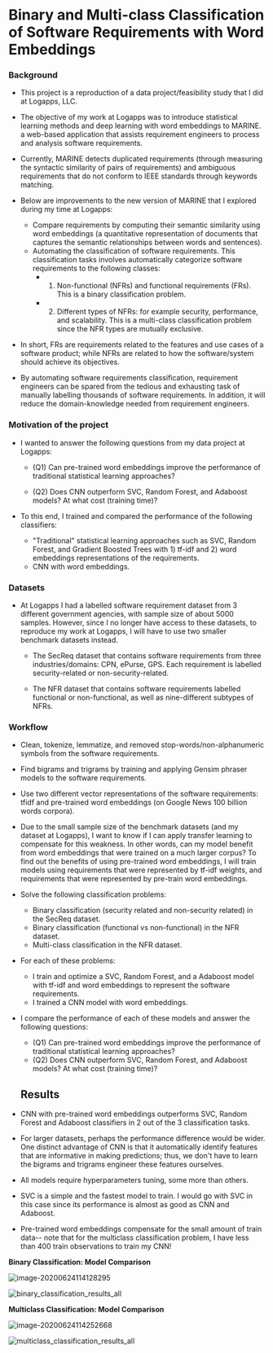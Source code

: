 # Binary and Multi-class Classification of Software Requirements with Word Embeddings



### Background

- This project is a reproduction of a data project/feasibility study that I did at Logapps, LLC.  
- The objective of my work at Logapps was to introduce statistical learning methods and deep learning with word embeddings to MARINE. a web-based application that assists requirement engineers to process and analysis software requirements.
- Currently, MARINE detects duplicated requirements (through measuring the syntactic similarity of pairs of requirements) and ambiguous requirements that do not conform to IEEE standards through keywords matching.
- Below are improvements to the new version of MARINE that I explored during my time at Logapps:

  - Compare requirements by computing their semantic similarity using word embeddings (a quantitative representation of documents that captures the semantic relationships between words and sentences).
  - Automating the classification of software requirements.  This classification tasks involves automatically categorize software requirements to the following classes:
    - 1) Non-functional (NFRs) and functional requirements (FRs).  This is a binary classification problem.
    - 2) Different types of NFRs: for example security, performance, and scalability.  This is a multi-class classification problem since the NFR types are  mutually exclusive.
- In short, FRs are requirements related to the features and use cases of a software product; while NFRs are related to how the software/system should achieve its objectives.
- By automating software requirements classification, requirement engineers can be spared from the tedious and exhausting task of manually labelling thousands of software requirements.  In addition, it will reduce the domain-knowledge needed from requirement engineers.




### Motivation of the project

- I wanted to answer the following questions from my data project at Logapps:

  - (Q1) Can pre-trained word embeddings improve the performance of traditional statistical learning approaches?

  - (Q2) Does CNN outperform SVC, Random Forest, and Adaboost models?  At what cost (training time)?

- To this end, I trained and compared the performance of the following classifiers:
  - "Traditional" statistical learning approaches such as SVC, Random Forest, and Gradient Boosted Trees with 1) tf-idf and 2) word embeddings representations of the requirements.
  - CNN with word embeddings.



### Datasets 

- At Logapps I had a labelled software requirement dataset from 3 different government agencies, with sample size of about 5000 samples.  However, since I no longer have access to these datasets, to reproduce my work at Logapps, I will have to use two smaller benchmark datasets instead.

  - The SecReq dataset that contains software requirements from three industries/domains: CPN, ePurse, GPS.  Each requirement is labelled security-related or non-security-related.

  - The NFR dataset that contains software requirements labelled functional or non-functional, as well as nine-different subtypes of NFRs.

    

### Workflow

- Clean, tokenize, lemmatize, and removed stop-words/non-alphanumeric symbols from the software requirements.
- Find bigrams and trigrams by training and applying Gensim phraser models to the software requirements.

- Use two different vector representations of the software requirements: tfidf and pre-trained word embeddings (on Google News 100 billion words corpora).
  
- Due to the small sample size of the benchmark datasets (and my dataset at Logapps), I want to know if I can apply transfer learning to compensate for this weakness.  In other words, can my model benefit from word embeddings that were trained on a much larger corpus?  To find out the benefits of using pre-trained word embeddings, I will train models using requirements that were represented by tf-idf weights, and requirements that were represented by pre-train word embeddings.
  
- Solve the following classification problems:
  - Binary classification (security related and non-security related) in the SecReq dataset.
  - Binary classification (functional vs non-functional) in the NFR dataset.
  - Multi-class classification in the NFR dataset.

- For each of these problems:

  - I train and optimize a SVC, Random Forest, and a Adaboost model with tf-idf and word embeddings to represent the software requirements.
  - I trained a CNN model with word embeddings.

- I  compare the performance of each of these models and answer the following questions:

  - (Q1) Can pre-trained word embeddings improve the performance of traditional statistical learning approaches?
  - (Q2) Does CNN outperform SVC, Random Forest, and Adaboost models?  At what cost (training time)?

  

  ## Results

- CNN with pre-trained word embeddings outperforms SVC, Random Forest and Adaboost classifiers in 2 out of the 3 classification tasks.
- For larger datasets, perhaps the performance difference would be wider.  One distinct advantage of CNN is that it automatically identify features that are informative in making predictions; thus, we don't have to learn the bigrams and trigrams engineer these features ourselves.
- All models require hyperparameters tuning, some more than others.
- SVC is a simple and the fastest model to train.  I would go with SVC in this case since its performance is almost as good as CNN and Adaboost.
- Pre-trained word embeddings compensate for the small amount of train data-- note that for the multiclass classification problem, I have less than 400 train observations to train my CNN!



**Binary Classification: Model Comparison**



![image-20200624114128295](C:\Users\henry_dw8mcdk\AppData\Roaming\Typora\typora-user-images\image-20200624114128295.png)

![binary_classification_results_all](C:\Users\henry_dw8mcdk\Documents\github\Data-Projects\software_requirements_classification\outputs\final_model_comparison\binary_classification_results_all.jpeg)





**Multiclass Classification: Model Comparison**

![image-20200624114252668](C:\Users\henry_dw8mcdk\AppData\Roaming\Typora\typora-user-images\image-20200624114252668.png)



![multiclass_classification_results_all](C:\Users\henry_dw8mcdk\Documents\github\Data-Projects\software_requirements_classification\outputs\final_model_comparison\multiclass_classification_results_all.jpeg)

